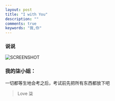 ```yaml
---
layout: post
title: "I with You"
description: ""
comments: true
keywords: "我,你"
---
```




### 说说
![SCREENSHOT](https://i.loli.net/2019/04/20/5cbb1729bbcb2.png)
### 我的柒小姐：
一切都等生地会考之后，考试前先把所有东西都放下吧
> Love 柒